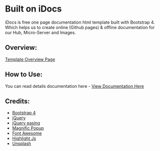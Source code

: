 # Built on iDocs
iDocs is free one page documentation html template built with Bootstrap 4. Which helps us to create online (Github pages) & offline documentation for our Hub, Micro-Server and Images.

## Overview:
<a href="http://www.harnishdesign.net/idocs-free-one-page-documentation-html-template.html">Template Overview Page</a>

## How to Use:
You can read details documentation here - <a href="http://demo.harnishdesign.net/html/idocs/help/">View Documentation Here</a>

## Credits:
<ul>
<li><a href="http://getbootstrap.com/">Bootstrap 4</a></li>
<li><a href="http://www.jquery.com/">jQuery</a></li>
<li><a href="http://gsgd.co.uk/sandbox/jquery/easing/">jQuery easing</a></li>
<li><a href="http://dimsemenov.com/plugins/magnific-popup/">Magnific Popup</a></li>
<li><a href="https://fontawesome.com/">Font Awesome</a></li>
<li><a href="https://highlightjs.org/">Highlight Js</a></li>
<li><a href="https://unsplash.com/">Unsplash</a></li>
</ul>
